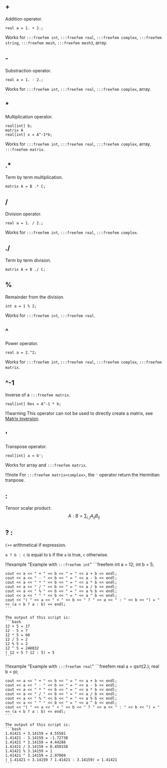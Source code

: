 ## +
Addition operator.
```freefem
real a = 1. + 2.;
```
Works for `:::freefem int`, `:::freefem real`, `:::freefem complex`, `:::freefem string`, `:::freefem mesh`, `:::freefem mesh3`, array.

## -
Substraction operator.
```freefem
real a = 1. - 2.;
```
Works for `:::freefem int`, `:::freefem real`, `:::freefem complex`, array.

## *
Multiplication operator.
```freefem
real[int] b;
matrix A
real[int] x = A^-1*b;
```
Works for `:::freefem int`, `:::freefem real`, `:::freefem complex`, array, `:::freefem matrix`.

## .*
Term by term multiplication.
```freefem
matrix A = B .* C;
```

## /
Division operator.
```freefem
real a = 1. / 2.;
```
Works for `:::freefem int`, `:::freefem real`, `:::freefem complex`.

## ./
Term by term division.
```freefem
matrix A = B ./ C;
```

## %
Remainder from the division.

```freefem
int a = 1 % 2;
```
Works for `:::freefem int`, `:::freefem real`.

## ^
Power operator.
```freefem
real a = 2.^2;
```
Works for `:::freefem int`, `:::freefem real`, `:::freefem complex`, `:::freefem matrix`.

## ^-1
Inverse of a `:::freefem matrix`.

```freefem
real[int] Res = A^-1 * b;
```

!!!warning
	This operator can not be used to directly create a matrix, see [Matrix inversion](/examples/#matrix-inversion).

## '
Transpose operator.
```freefem
real[int] a = b';
```
Works for array and `:::freefem matrix`.

!!!note
	For `:::freefem matrix<complex>`, the `'` operator return the Hermitian tranpose.

## :
Tensor scalar product.
$$
A:B = \sum_{i,j}{A_{ij}B_{ij}}
$$

## ? :
`C++` arithmetical if expression.

`a ? b : c` is equal to `b` if the `a` is true, `c` otherwise.

!!!example "Example with `:::freefem int`"
	```freefem
	int a = 12;
	int b = 5;

	cout << a << " + " << b << " = " << a + b << endl;
	cout << a << " - " << b << " = " << a - b << endl;
	cout << a << " * " << b << " = " << a * b << endl;
	cout << a << " / " << b << " = " << a / b << endl;
	cout << a << " % " << b << " = " << a % b << endl;
	cout << a << " ^ " << b << " = " << a ^ b << endl;
	cout << "( " << a << " < " << b << " ? " << a << " : " << b << ") = " << (a < b ? a : b) << endl;
	```

	The output of this script is:
	```bash
	12 + 5 = 17
	12 - 5 = 7
	12 * 5 = 60
	12 / 5 = 2
	12 % 5 = 2
	12 ^ 5 = 248832
	( 12 < 5 ? 12 : 5) = 5
	```

!!!example "Example with `:::freefem real`"
	```freefem
	real a = qsrt(2.);
	real b = pi;

	cout << a << " + " << b << " = " << a + b << endl;
	cout << a << " - " << b << " = " << a - b << endl;
	cout << a << " * " << b << " = " << a * b << endl;
	cout << a << " / " << b << " = " << a / b << endl;
	cout << a << " % " << b << " = " << a % b << endl;
	cout << a << " ^ " << b << " = " << a ^ b << endl;
	cout << "( " << a << " < " << b << " ? " << a << " : " << b << ") = " << (a < b ? a : b) << endl;
	```

	The output of this script is:
	```bash
	1.41421 + 3.14159 = 4.55581
	1.41421 - 3.14159 = -1.72738
	1.41421 * 3.14159 = 4.44288
	1.41421 / 3.14159 = 0.450158
	1.41421 % 3.14159 = 1
	1.41421 ^ 3.14159 = 2.97069
	( 1.41421 < 3.14159 ? 1.41421 : 3.14159) = 1.41421
	```
